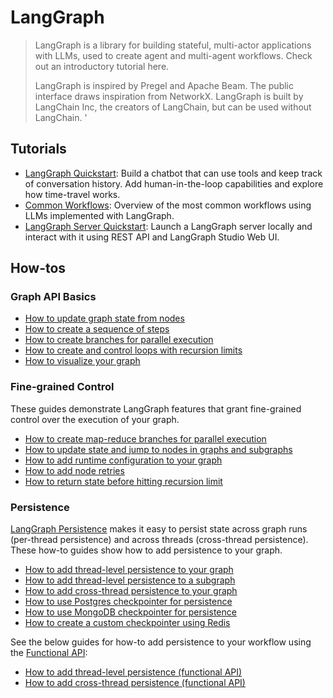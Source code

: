 # LangGraph

> LangGraph is a library for building stateful, multi-actor applications with LLMs, used to create agent and multi-agent workflows. Check out an introductory tutorial here.
> 
> LangGraph is inspired by Pregel and Apache Beam. The public interface draws inspiration from NetworkX. LangGraph is built by LangChain Inc, the creators of LangChain, but can be used without LangChain. '

## Tutorials

- [LangGraph Quickstart](./tutorials/introduction.ipynb): Build a chatbot that can use tools and keep track of conversation history. Add human-in-the-loop capabilities and explore how time-travel works.
- [Common Workflows](./tutorials/workflows/index.md): Overview of the most common workflows using LLMs implemented with LangGraph.
- [LangGraph Server Quickstart](./tutorials/langgraph-platform/local-server.md): Launch a LangGraph server locally and interact with it using REST API and LangGraph Studio Web UI.

## How-tos

### Graph API Basics

- [How to update graph state from nodes](./how-tos/state-reducers.ipynb)
- [How to create a sequence of steps](./how-tos/sequence.ipynb)
- [How to create branches for parallel execution](./how-tos/branching.ipynb)
- [How to create and control loops with recursion limits](./how-tos/recursion-limit.ipynb)
- [How to visualize your graph](./how-tos/visualization.ipynb)

### Fine-grained Control

These guides demonstrate LangGraph features that grant fine-grained control over the
execution of your graph.

- [How to create map-reduce branches for parallel execution](./how-tos/map-reduce.ipynb)
- [How to update state and jump to nodes in graphs and subgraphs](./how-tos/command.ipynb)
- [How to add runtime configuration to your graph](./how-tos/configuration.ipynb)
- [How to add node retries](./how-tos/node-retries.ipynb)
- [How to return state before hitting recursion limit](./how-tos/return-when-recursion-limit-hits.ipynb)

### Persistence

[LangGraph Persistence](./concepts/persistence.md) makes it easy to persist state across graph runs (per-thread persistence) and across threads (cross-thread persistence). These how-to guides show how to add persistence to your graph.

- [How to add thread-level persistence to your graph](./how-tos/persistence.ipynb)
- [How to add thread-level persistence to a subgraph](./how-tos/subgraph-persistence.ipynb)
- [How to add cross-thread persistence to your graph](./how-tos/cross-thread-persistence.ipynb)
- [How to use Postgres checkpointer for persistence](./how-tos/persistence_postgres.ipynb)
- [How to use MongoDB checkpointer for persistence](./how-tos/persistence_mongodb.ipynb)
- [How to create a custom checkpointer using Redis](./how-tos/persistence_redis.ipynb)

See the below guides for how-to add persistence to your workflow using the [Functional API](./concepts/functional_api.md):

- [How to add thread-level persistence (functional API)](./how-tos/persistence-functional.ipynb)
- [How to add cross-thread persistence (functional API)](./how-tos/cross-thread-persistence-functional.ipynb)
